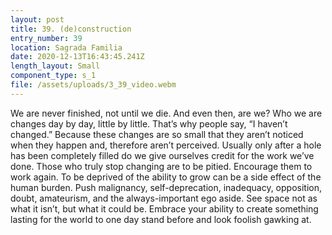 ```yaml
---
layout: post
title: 39. (de)construction
entry_number: 39
location: Sagrada Familia
date: 2020-12-13T16:43:45.241Z
length_layout: Small
component_type: s_1
file: /assets/uploads/3_39_video.webm
---
```

We are never finished, not until we die. And even then, are we? Who we are changes day by day, little by little. That’s why people say, “I haven’t changed.” Because these changes are so small that they aren’t noticed when they happen and, therefore aren’t perceived. Usually only after a hole has been completely filled do we give ourselves credit for the work we’ve done. Those who truly stop changing are to be pitied. Encourage them to work again. To be deprived of the ability to grow can be a side effect of the human burden. Push malignancy, self-deprecation, inadequacy, opposition, doubt, amateurism, and the always-important ego aside. See space not as what it isn’t, but what it could be. Embrace your ability to create something lasting for the world to one day stand before and look foolish gawking at.